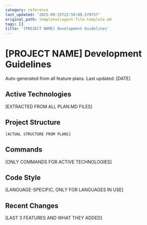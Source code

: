 ```yaml
---
category: reference
last_updated: '2025-09-15T22:50:00.579757'
original_path: templates\agent-file-template.md
tags: []
title: '[PROJECT NAME] Development Guidelines'
---
```


# [PROJECT NAME] Development Guidelines

Auto-generated from all feature plans. Last updated: [DATE]

## Active Technologies
[EXTRACTED FROM ALL PLAN.MD FILES]

## Project Structure
```
[ACTUAL STRUCTURE FROM PLANS]
```

## Commands
[ONLY COMMANDS FOR ACTIVE TECHNOLOGIES]

## Code Style
[LANGUAGE-SPECIFIC, ONLY FOR LANGUAGES IN USE]

## Recent Changes
[LAST 3 FEATURES AND WHAT THEY ADDED]

<!-- MANUAL ADDITIONS START -->
<!-- MANUAL ADDITIONS END -->